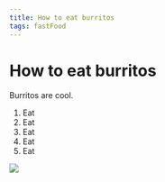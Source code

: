 ```yaml
---
title: How to eat burritos
tags: fastFood
---
```


# How to eat burritos

Burritos are cool.

1. Eat
2. Eat
3. Eat
4. Eat
5. Eat

![](https://raw.githubusercontent.com/aheze/SupportDocs/DataSource/Images/burrito.jpg)
